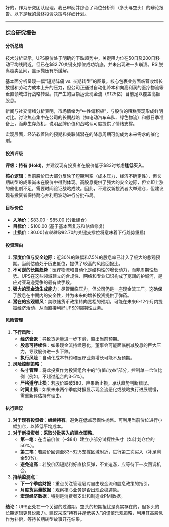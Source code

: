 好的，作为研究团队经理，我已审阅并综合了两位分析师（多头与空头）的辩论报告。以下是我的最终投资决策与详细计划。

---

### **综合研究报告**

#### **分析总结**

技术分析显示，UPS股价处于明确的下跌趋势中，关键阻力位在50日及200日移动平均线附近，但已在$82.70关键支撑位成功筑底，并未出现进一步崩溃。RSI脱离超卖区间，显示抛压有所缓解。

基本面分析呈现一幅“短期阵痛 vs. 长期转型”的图景。核心包裹业务面临营收增长放缓和劳动力成本上升的压力，但公司正通过自动化降本和向高利润的医疗物流等垂直领域进行战略转型。其产生的巨额运营现金流（$125亿）目前足以覆盖高额股息。

新闻与社交情绪分析表明，市场情绪为“中性偏积极”，与股价的糟糕表现形成鲜明对比。讨论焦点集中在公司的长期战略（如电动汽车车队、绿色物流）和假日季准备上，而非生存危机，说明品牌价值和战略认可度提供了情绪支撑。

宏观层面，经济软着陆的预期和美联储潜在的降息周期可能成为未来需求的催化剂。

#### **投资评级**
**评级：持有 (Hold)**，并建议现有投资者在股价低于$83时考虑**逢低买入**。

**核心逻辑**：当前股价已大部分反映了短期利空（成本压力、经济不确定性），但长期转型的成果尚未在股价中得到体现。高股息提供了强大的安全边际，但立即上涨的催化剂不足，需要时间验证战略成效。因此，不建议新投资者大举建仓，但建议现有投资者保持耐心并利用波动进行分批布局。

#### **目标价位**
- **入场价**：$83.00 - $85.00 (分批建仓)
- **目标价**：$100.00 (基于基本面复苏和估值修复)
- **止损价**：$80.00 (有效跌破$82.70的关键支撑位将意味着下行趋势重启)

#### **投资理由**

1.  **深度价值与安全边际**：近30%的跌幅和7.5%的股息率已计入了极大的悲观预期。当前估值处于历史低位，提供了较高的风险回报比。
2.  **不可逆的长期趋势**：医疗物流和自动化是结构性的增长动力，而非周期性趋势。UPS在这些领域建立的合规性、网络和专业知识构成了宽阔的护城河，是应对亚马逊竞争的最有效手段。
3.  **强大的现金流生成能力**：尽管面临压力，但公司仍是一座现金流工厂。这确保了股息在中期内的安全性，并为未来的增长投资提供了弹药。
4.  **潜在的宏观顺风**：美联储货币政策转向宽松的预期，可能在未来6-12个月内提振经济活动，从而直接利好UPS的周期性业务。

#### **风险管理**

1.  **下行风险**：
    *   **经济衰退**：导致货运量进一步下滑，超出当前预期。
    *   **股息可持续性**：如果现金流持续恶化，董事会可能面临削减股息的巨大压力，导致股价进一步下跌。
    *   **执行风险**：自动化成本节约和医疗业务增长可能不及预期。
2.  **风险控制策略**：
    *   **头寸管理**：将此投资作为投资组合中的“价值/收益”部分，控制单一仓位比例（例如，不超过组合的3-5%）。
    *   **严格遵守止损**：若股价跌破$80，应果断止损，承认趋势判断错误。
    *   **时间止损**：如果未来两个季度财报显示现金流恶化或战略执行进展缓慢，需重新评估持有理由。

#### **执行建议**

1.  **对于现有投资者**：**继续持有**。避免在低点恐慌性抛售。可利用当前价位进行小幅加仓，以降低平均成本。
2.  **对于新投资者**：**采取分批买入的建仓策略**。
    *   **第一笔**：在当前价位（~$84）建立小部分试探性头寸（如计划仓位的50%）。
    *   **第二笔**：若股价回调至$83-$82.5支撑区域附近，进行第二次买入（补足剩余50%）。
    *   **避免追高**：若股价因短期利好直接反弹，不宜追涨，应等待下一次回调机会。
3.  **持续监测点**：
    *   **下一个季度财报**：重点关注管理层对自由现金流和股息政策的指引。
    *   **月度货运量数据**：观察核心业务是否出现企稳迹象。
    *   **宏观经济数据**：特别是消费者支出和制造业PMI数据。

**结论**：UPS正处在一个关键的过渡期。空头的短期担忧是真实存在的，但多头的长期逻辑更具说服力。建议采取“持有并逢低买入”的谨慎乐观策略，利用其高股息作为补偿，等待长期转型故事开花结果。